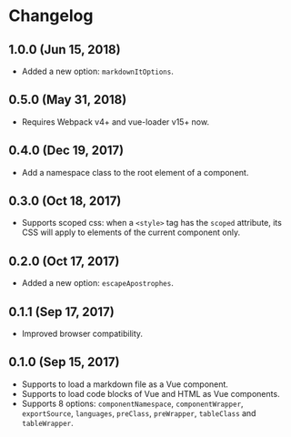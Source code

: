 # Changelog

## 1.0.0 (Jun 15, 2018)

- Added a new option: `markdownItOptions`.

## 0.5.0 (May 31, 2018)

- Requires Webpack v4+ and vue-loader v15+ now.

## 0.4.0 (Dec 19, 2017)

- Add a namespace class to the root element of a component.

## 0.3.0 (Oct 18, 2017)

- Supports scoped css: when a `<style>` tag has the `scoped` attribute, its CSS will apply to elements of the current component only.

## 0.2.0 (Oct 17, 2017)

- Added a new option: `escapeApostrophes`.

## 0.1.1 (Sep 17, 2017)

- Improved browser compatibility.

## 0.1.0 (Sep 15, 2017)

- Supports to load a markdown file as a Vue component.
- Supports to load code blocks of Vue and HTML as Vue components.
- Supports 8 options: `componentNamespace`, `componentWrapper`, `exportSource`, `languages`, `preClass`, `preWrapper`, `tableClass` and `tableWrapper`.
